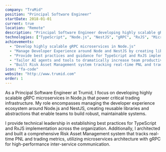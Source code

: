 ```yaml
---
company: "TruMid"
position: "Principal Software Engineer"
startDate: 2018-01-01
current: true
location: "Remote"
description: "Principal Software Engineer developing highly scalable gRPC microservices and managing developer experience for Node.js and NestJS ecosystems"
technologies: ["TypeScript", "Node.js", "NestJS", "gRPC", "RxJS", "Microservices", "Protocol Buffers", "MongoDB", "AI Tools"]
achievements: 
  - "Develop highly scalable gRPC microservices in Node.js"
  - "Manage Developer Experience around Node and NestJS by creating libraries and abstractions"
  - "Provide best practices and guidance for TypeScript and RxJS implementation"
  - "Tailor AI agents and tools to dramatically increase team productivity and code quality"
  - "Built Risk Asset Management system tracking real-time PNL and trading metrics"
icon: "fa-code"
website: "http://www.trumid.com"
order: 1
---
```


As a Principal Software Engineer at Trumid, I focus on developing highly scalable gRPC microservices in Node.js that power critical trading infrastructure. My role encompasses managing the developer experience ecosystem around Node.js and NestJS, creating reusable libraries and abstractions that enable teams to build robust, maintainable systems.

I provide technical leadership in establishing best practices for TypeScript and RxJS implementation across the organization. Additionally, I architected and built a comprehensive Risk Asset Management system that tracks real-time PNL and trading metrics, utilizing microservices architecture with gRPC for high-performance inter-service communication.
